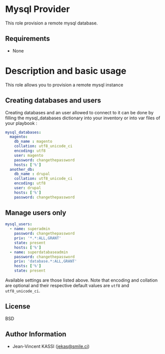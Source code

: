 Mysql Provider
=========

This role provision a remote mysql database.

Requirements
------------

* None

# Description and basic usage

This role allows you to provision a remote mysql instance

## Creating databases and users

Creating databases and an user allowed to connect to it can be done by filling the mysql_databases dictionary into your inventory or into var files of your playbook :

```yml
mysql_databases:
  magento:
    db_name : magento
    collation: utf8_unicode_ci
    encoding: utf8
    user: magento
    password: changethepassword
    hosts: ['%']
  another_db:
    db_name : drupal
    collation: utf8_unicode_ci
    encoding: utf8
    user: drupal
    hosts: ['%']
    password: changethepassword
```

## Manage users only

```yml
mysql_users:
  - name: superadmin
    password: changethepassword
    priv: '*.*:ALL,GRANT'
    state: present
    hosts: ['%']
  - name: superdatabaseadmin
    password: changethepassword
    priv: 'database.*:ALL,GRANT'
    hosts: ['%']
    state: present
```

Available settings are those listed above. Note that encoding and collation are optional and their respective default values are `utf8` and `utf8_unicode_ci`.

License
-------

BSD

Author Information
------------------

* Jean-Vincent KASSI (jekas@smile.ci)
